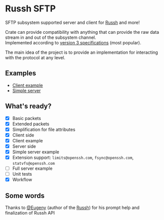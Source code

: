# Russh SFTP

SFTP subsystem supported server and client for [Russh](https://github.com/warp-tech/russh) and more!

Crate can provide compatibility with anything that can provide the raw data stream in and out of the subsystem channel.\
Implemented according to [version 3 specifications](https://datatracker.ietf.org/doc/html/draft-ietf-secsh-filexfer-02) (most popular).

The main idea of the project is to provide an implementation for interacting with the protocol at any level.

## Examples

- [Client example](https://github.com/AspectUnk/russh-sftp/blob/master/examples/client.rs)
- [Simple server](https://github.com/AspectUnk/russh-sftp/blob/master/examples/server.rs)

## What's ready?

- [x] Basic packets
- [x] Extended packets
- [x] Simplification for file attributes
- [x] Client side
- [x] Client example
- [x] Server side
- [x] Simple server example
- [x] Extension support: `limits@openssh.com`, `fsync@openssh.com`, `statvfs@openssh.com`
- [ ] Full server example
- [ ] Unit tests
- [x] Workflow

## Some words

Thanks to [@Eugeny](https://github.com/Eugeny) (author of the [Russh](https://github.com/warp-tech/russh)) for his prompt help and finalization of Russh API
